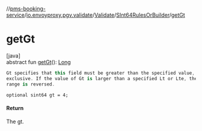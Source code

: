 //[pms-booking-service](../../../../index.md)/[io.envoyproxy.pgv.validate](../../index.md)/[Validate](../index.md)/[SInt64RulesOrBuilder](index.md)/[getGt](get-gt.md)

# getGt

[java]\
abstract fun [getGt](get-gt.md)(): [Long](https://kotlinlang.org/api/core/kotlin-stdlib/kotlin/-long/index.html)

```kotlin
Gt specifies that this field must be greater than the specified value,
exclusive. If the value of Gt is larger than a specified Lt or Lte, the
range is reversed.

```
`optional sint64 gt = 4;`

#### Return

The gt.